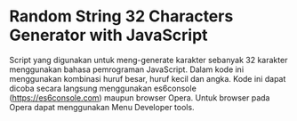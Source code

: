 # Random String 32 Characters Generator with JavaScript

Script yang digunakan untuk meng-generate karakter sebanyak 32 karakter menggunakan bahasa pemrograman JavaScript.
Dalam kode ini menggunakan kombinasi huruf besar, huruf kecil dan angka.
Kode ini dapat dicoba secara langsung menggunakan es6console (https://es6console.com) maupun browser Opera.
Untuk browser pada Opera dapat menggunakan Menu Developer tools.
